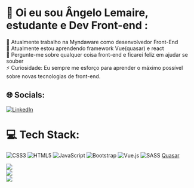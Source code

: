 # 💫 Oi eu sou Ângelo Lemaire, estudante e Dev Front-end :
🔭 Atualmente trabalho na Myndaware como desenvolvedor Front-End<br>🌱 Atualmente estou aprendendo framework Vue(quasar) e react<br>💬 Pergunte-me sobre qualquer coisa front-end e ficarei feliz em ajudar se souber<br>⚡ Curiosidade: Eu sempre me esforço para aprender o máximo possível sobre novas tecnologias de front-end.


## 🌐 Socials:
[![LinkedIn](https://img.shields.io/badge/LinkedIn-%230077B5.svg?logo=linkedin&logoColor=white)](https://linkedin.com/in/https://www.linkedin.com/in/%C3%A2ngelo-medeiros/) 

# 💻 Tech Stack:
![CSS3](https://img.shields.io/badge/css3-%231572B6.svg?style=for-the-badge&logo=css3&logoColor=white) ![HTML5](https://img.shields.io/badge/html5-%23E34F26.svg?style=for-the-badge&logo=html5&logoColor=white) ![JavaScript](https://img.shields.io/badge/javascript-%23323330.svg?style=for-the-badge&logo=javascript&logoColor=%23F7DF1E) ![Bootstrap](https://img.shields.io/badge/bootstrap-%23563D7C.svg?style=for-the-badge&logo=bootstrap&logoColor=white) ![Vue.js](https://img.shields.io/badge/vuejs-%2335495e.svg?style=for-the-badge&logo=vuedotjs&logoColor=%234FC08D) ![SASS](https://img.shields.io/badge/SASS-hotpink.svg?style=for-the-badge&logo=SASS&logoColor=white) [Quasar](https://img.shields.io/badge/Quasar-16B7FB?style=for-the-badge&logo=quasar&logoColor=black)

![](https://github-readme-stats.vercel.app/api?username=AngeloVitor&theme=dark&hide_border=false&include_all_commits=false&count_private=false)<br/>
![](https://github-readme-streak-stats.herokuapp.com/?user=AngeloVitor&theme=dark&hide_border=false)<br/>
![](https://github-readme-stats.vercel.app/api/top-langs/?username=AngeloVitor&theme=dark&hide_border=false&include_all_commits=false&count_private=false&layout=compact)

<!-- Proudly created with GPRM ( https://gprm.itsvg.in ) -->
